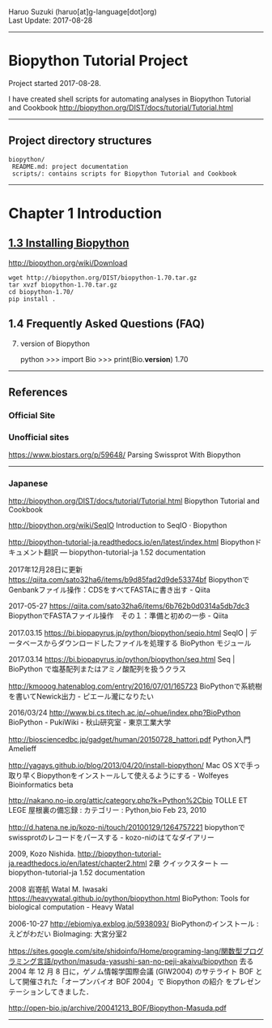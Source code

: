 Haruo Suzuki (haruo[at]g-language[dot]org)  
Last Update: 2017-08-28

----------

# Biopython Tutorial Project
Project started 2017-08-28.

I have created shell scripts for automating analyses in Biopython Tutorial and Cookbook
http://biopython.org/DIST/docs/tutorial/Tutorial.html

----------

## Project directory structures

    biopython/
     README.md: project documentation
     scripts/: contains scripts for Biopython Tutorial and Cookbook

----------

# Chapter 1  Introduction
## [1.3  Installing Biopython](http://biopython.org/DIST/docs/tutorial/Tutorial.html#htoc4)

http://biopython.org/wiki/Download

    wget http://biopython.org/DIST/biopython-1.70.tar.gz
    tar xvzf biopython-1.70.tar.gz 
    cd biopython-1.70/
    pip install .

## 1.4  Frequently Asked Questions (FAQ)

7. version of Biopython

    python
    \>>> import Bio
    \>>> print(Bio.__version__)
    1.70

----------

## References

### Official Site

### Unofficial sites

https://www.biostars.org/p/59648/
Parsing Swissprot With Biopython

----------
### Japanese

http://biopython.org/DIST/docs/tutorial/Tutorial.html
Biopython Tutorial and Cookbook

http://biopython.org/wiki/SeqIO
Introduction to SeqIO · Biopython

http://biopython-tutorial-ja.readthedocs.io/en/latest/index.html
Biopythonドキュメント翻訳 — biopython-tutorial-ja 1.52 documentation

2017年12月28日に更新
https://qiita.com/sato32ha6/items/b9d85fad2d9de53374bf
BiopythonでGenbankファイル操作：CDSをすべてFASTAに書き出す - Qiita

2017-05-27
https://qiita.com/sato32ha6/items/6b762b0d0314a5db7dc3
BiopythonでFASTAファイル操作　その１：準備と初めの一歩 - Qiita

2017.03.15
https://bi.biopapyrus.jp/python/biopython/seqio.html
SeqIO | データベースからダウンロードしたファイルを処理する BioPython モジュール

2017.03.14
https://bi.biopapyrus.jp/python/biopython/seq.html
Seq | BioPython で塩基配列またはアミノ酸配列を扱うクラス

http://kmooog.hatenablog.com/entry/2016/07/01/165723
BioPythonで系統樹を書いてNewick出力 - ピエール瀧になりたい

2016/03/24
http://www.bi.cs.titech.ac.jp/~ohue/index.php?BioPython
BioPython - PukiWiki - 秋山研究室 - 東京工業大学

http://biosciencedbc.jp/gadget/human/20150728_hattori.pdf
Python入門
Amelieff

http://yagays.github.io/blog/2013/04/20/install-biopython/
Mac OS Xで手っ取り早くBiopythonをインストールして使えるようにする - Wolfeyes Bioinformatics beta 

http://nakano.no-ip.org/attic/category.php?k=Python%2Cbio
TOLLE ET LEGE 屋根裏の備忘録 : カテゴリー : Python,bio
Feb 23, 2010

http://d.hatena.ne.jp/kozo-ni/touch/20100129/1264757221
biopythonでswissprotのレコードをパースする - kozo-niのはてなダイアリー

2009, Kozo Nishida. 
http://biopython-tutorial-ja.readthedocs.io/en/latest/chapter2.html
2章 クイックスタート — biopython-tutorial-ja 1.52 documentation

2008 岩嵜航 Watal M. Iwasaki
https://heavywatal.github.io/python/biopython.html
BioPython: Tools for biological computation - Heavy Watal

2006-10-27
http://ebiomiya.exblog.jp/5938093/
BioPythonのインストール : えどがわだい BioImaging: 大宮分室2

https://sites.google.com/site/shidoinfo/Home/programing-lang/関数型プログラミング言語/python/masuda-yasushi-san-no-peji-akaivu/biopython
去る 2004 年 12 月 8 日に，ゲノム情報学国際会議 (GIW2004) のサテライト BOF として開催された「オープンバイオ BOF 2004」で Biopython の紹介 をプレゼンテーションしてきました．

http://open-bio.jp/archive/20041213_BOF/Biopython-Masuda.pdf

----------


